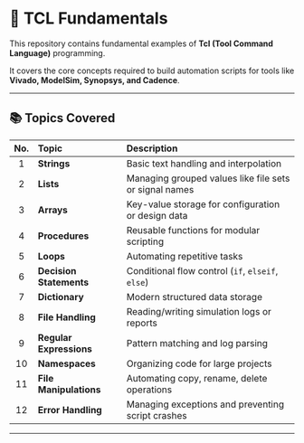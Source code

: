 # 🧠 TCL Fundamentals 

This repository contains fundamental examples of **Tcl (Tool Command Language)** programming.

It covers the core concepts required to build automation scripts for tools like **Vivado, ModelSim, Synopsys, and Cadence**.

---

## 📚 Topics Covered

| No. | Topic | Description |
|:---:|:------|:-------------|
| 1 | **Strings** | Basic text handling and interpolation |
| 2 | **Lists** | Managing grouped values like file sets or signal names |
| 3 | **Arrays** | Key-value storage for configuration or design data |
| 4 | **Procedures** | Reusable functions for modular scripting |
| 5 | **Loops** | Automating repetitive tasks |
| 6 | **Decision Statements** | Conditional flow control (`if`, `elseif`, `else`) |
| 7 | **Dictionary** | Modern structured data storage |
| 8 | **File Handling** | Reading/writing simulation logs or reports |
| 9 | **Regular Expressions** | Pattern matching and log parsing |
| 10 | **Namespaces** | Organizing code for large projects |
| 11 | **File Manipulations** | Automating copy, rename, delete operations |
| 12 | **Error Handling** | Managing exceptions and preventing script crashes |

---
